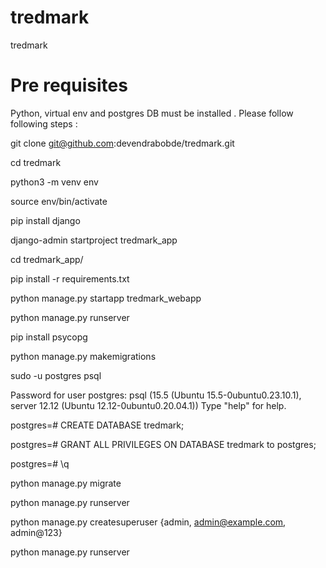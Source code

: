 # tredmark
tredmark

# Pre requisites

Python, virtual env and postgres DB must be installed .
Please follow following steps :

git clone git@github.com:devendrabobde/tredmark.git

cd tredmark

python3 -m venv env

source env/bin/activate

pip install django

django-admin startproject tredmark_app

cd tredmark_app/

pip install -r requirements.txt

python manage.py startapp tredmark_webapp

python manage.py runserver

pip install psycopg

python manage.py makemigrations

sudo -u postgres psql

Password for user postgres: 
psql (15.5 (Ubuntu 15.5-0ubuntu0.23.10.1), server 12.12 (Ubuntu 12.12-0ubuntu0.20.04.1))
Type "help" for help.

postgres=# CREATE DATABASE tredmark;

postgres=# GRANT ALL PRIVILEGES ON DATABASE tredmark to postgres;

postgres=# \q


python manage.py migrate

python manage.py runserver

python manage.py createsuperuser {admin, admin@example.com, admin@123}

python manage.py runserver
